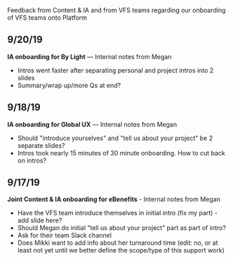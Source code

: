Feedback from Content & IA and from VFS teams regarding our onboarding of VFS teams onto Platform

## 9/20/19

**IA onboarding for By Light** — Internal notes from Megan

- Intros went faster after separating personal and project intros into 2 slides
- Summary/wrap up/more Qs at end?

## 9/18/19

**IA onboarding for Global UX** — Internal notes from Megan

- Should "introduce yourselves" and "tell us about your project" be 2 separate slides?
- Intros took nearly 15 minutes of 30 minute onboarding. How to cut back on intros?


## 9/17/19

**Joint Content & IA onboarding for eBenefits** - Internal notes from Megan

- Have the VFS team introduce themselves in initial intro (fix my part) - add slide here?
- Should Megan do initial "tell us about your project" part as part of intro?
- Ask for their team Slack channel
- Does Mikki want to add info about her turnaround time (edit: no, or at least not yet until we better define the scope/type of this support work)
